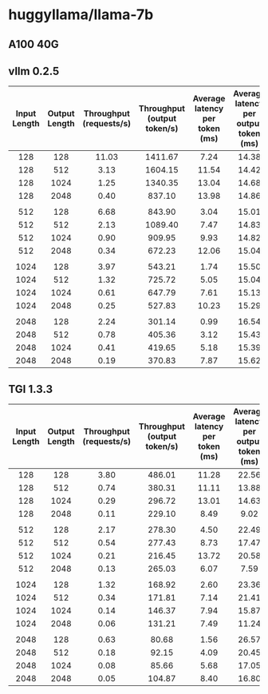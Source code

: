 
# huggyllama/llama-7b

## A100 40G

## vllm 0.2.5

| Input Length | Output Length | Throughput (requests/s) | Throughput (output token/s) | Average latency per token (ms) | Average latency per output token (ms) |
| :----------: | :-----------: | :---------------------: | :-------------------------: | :----------------------------: | :-----------------------------------: |
|     128      |      128      |          11.03          |           1411.67           |              7.24              |                 14.38                 |
|     128      |      512      |          3.13           |           1604.15           |             11.54              |                 14.42                 |
|     128      |     1024      |          1.25           |           1340.35           |             13.04              |                 14.68                 |
|     128      |     2048      |          0.40           |           837.10            |             13.98              |                 14.86                 |
|              |               |                         |                             |                                |                                       |
|     512      |      128      |          6.68           |           843.90            |              3.04              |                 15.01                 |
|     512      |      512      |          2.13           |           1089.40           |              7.47              |                 14.83                 |
|     512      |     1024      |          0.90           |           909.95            |              9.93              |                 14.82                 |
|     512      |     2048      |          0.34           |           672.23            |             12.06              |                 15.04                 |
|              |               |                         |                             |                                |                                       |
|     1024     |      128      |          3.97           |           543.21            |              1.74              |                 15.50                 |
|     1024     |      512      |          1.32           |           725.72            |              5.05              |                 15.04                 |
|     1024     |     1024      |          0.61           |           647.79            |              7.61              |                 15.13                 |
|     1024     |     2048      |          0.25           |           527.83            |             10.23              |                 15.29                 |
|              |               |                         |                             |                                |                                       |
|     2048     |      128      |          2.24           |           301.14            |              0.99              |                 16.54                 |
|     2048     |      512      |          0.78           |           405.36            |              3.12              |                 15.43                 |
|     2048     |     1024      |          0.41           |           419.65            |              5.18              |                 15.39                 |
|     2048     |     2048      |          0.19           |           370.83            |              7.87              |                 15.62                 |

## TGI 1.3.3

| Input Length | Output Length | Throughput (requests/s) | Throughput (output token/s) | Average latency per token (ms) | Average latency per output token (ms) |
| :----------: | :-----------: | :---------------------: | :-------------------------: | :----------------------------: | :-----------------------------------: |
|     128      |      128      |          3.80           |           486.01            |             11.28              |                 22.56                 |
|     128      |      512      |          0.74           |           380.31            |             11.11              |                 13.88                 |
|     128      |     1024      |          0.29           |           296.72            |             13.01              |                 14.63                 |
|     128      |     2048      |          0.11           |           229.10            |              8.49              |                 9.02                  |
|              |               |                         |                             |                                |
|     512      |      128      |          2.17           |           278.30            |              4.50              |                 22.49                 |
|     512      |      512      |          0.54           |           277.43            |              8.73              |                 17.47                 |
|     512      |     1024      |          0.21           |           216.45            |             13.72              |                 20.58                 |
|     512      |     2048      |          0.13           |           265.03            |              6.07              |                 7.59                  |
|              |               |                         |                             |                                |
|     1024     |      128      |          1.32           |           168.92            |              2.60              |                 23.36                 |
|     1024     |      512      |          0.34           |           171.81            |              7.14              |                 21.41                 |
|     1024     |     1024      |          0.14           |           146.37            |              7.94              |                 15.87                 |
|     1024     |     2048      |          0.06           |           131.21            |              7.49              |                 11.24                 |
|              |               |                         |                             |                                |
|     2048     |      128      |          0.63           |            80.68            |              1.56              |                 26.57                 |
|     2048     |      512      |          0.18           |            92.15            |              4.09              |                 20.45                 |
|     2048     |     1024      |          0.08           |            85.66            |              5.68              |                 17.05                 |
|     2048     |     2048      |          0.05           |           104.87            |              8.40              |                 16.80                 |
